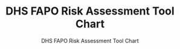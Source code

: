 ---
layout: resources-landing
title: "DHS FAPO Risk Assessment Tool Chart"
subtitle: "DHS FAPO Risk Assessment Tool Chart"
filters: federal-financial-assistance uniform-guidance training
doc-link: ../assets/files/Panel1_DHS-FAPO-Risk-Assessment-Tool-Chart-2-2016.docx
---